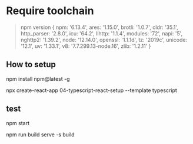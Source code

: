 # Require toolchain
> npm version
{
  npm: '6.13.4',
  ares: '1.15.0',
  brotli: '1.0.7',
  cldr: '35.1',
  http_parser: '2.8.0',
  icu: '64.2',
  llhttp: '1.1.4',
  modules: '72',
  napi: '5',
  nghttp2: '1.39.2',
  node: '12.14.0',
  openssl: '1.1.1d',
  tz: '2019c',
  unicode: '12.1',
  uv: '1.33.1',
  v8: '7.7.299.13-node.16',
  zlib: '1.2.11'
}

## How to setup

npm install npm@latest -g

npx create-react-app 04-typescript-react-setup  --template typescript

## test
npm start

npm run build
serve -s build